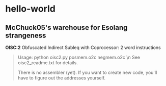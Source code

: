 # hello-world
## McChuck05's warehouse for Esolang strangeness

**OISC:2**  Obfuscated Indirect Subleq with Coprocessor: 2 word instructions
>Usage:  python oisc2.py posmem.o2c negmem.o2c \n
>See oisc2_readme.txt for details.
>
>There is no assembler (yet).  If you want to create new code, you'll have to figure out the addresses yourself.
